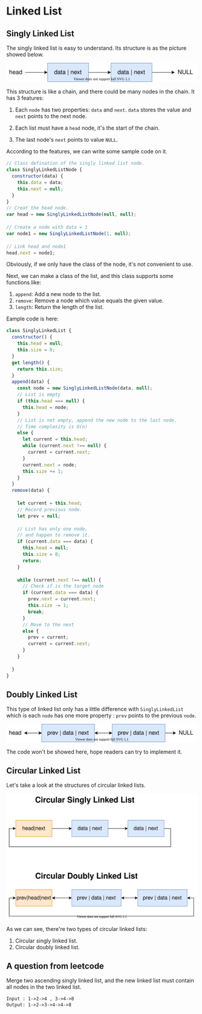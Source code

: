 # Linked List

## Singly Linked List

The singly linked list is easy to understand. Its structure is as the picture showed below.

![Singly Linked List](./singly-linked-list.drawio.svg)

This structure is like a chain, and there could be many nodes in the chain. It has 3 features:

1. Each `node` has two properties: `data` and `next`. `data` stores the value and `next` points to the next node.

2. Each list must have a `head` node, it's the start of the chain.

3. The last node's `next` points to value `NULL`.

According to the features, we can write some sample code on it.

```js
// Class defination of the singly linked list node.
class SinglyLinkedListNode {
  constructor(data) {
    this.data = data;
    this.next = null;
  }
}
// Creat the head node.
var head = new SinglyLinkedListNode(null, null);

// Create a node with data = 1
var node1 = new SinglyLinkedListNode(1, null);

// Link head and node1
head.next = node1;
```

Obviously, if we only have the class of the node, it's not convenient to use.

Next, we can make a class of the list, and this class supports some functions like:

1. `append`: Add a new node to the list.
2. `remove`: Remove a node which value equals the given value.
3. `length`: Return the length of the list.

Eample code is here:

```js
class SinglyLinkedList {
  constructor() {
    this.head = null;
    this.size = 0;
  }
  get length() {
    return this.size;
  }
  append(data) {
    const node = new SinglyLinkedListNode(data, null);
    // List is empty
    if (this.head === null) {
      this.head = node;
    }
    // List is not empty, append the new node to the last node.
    // Time complexity is O(n)
    else {
      let current = this.head;
      while (current.next !== null) {
        current = current.next;
      }
      current.next = node;
      this.size += 1;
    }
  }
  remove(data) {

    let current = this.head;
    // Record previous node.
    let prev = null;

    // List has only one node,
    // and happen to remove it.
    if (current.data === data) {
      this.head = null;
      this.size = 0;
      return;
    }

    while (current.next !== null) {
      // Check if is the target node
      if (current.data === data) {
        prev.next = current.next;
        this.size -= 1;
        break;
      }
      // Move to the next
      else {
        prev = current;
        current = current.next;
      }
    }

  }
}
```

## Doubly Linked List

This type of linked list only has a little difference with `SinglyLinkedList` which is each `node` has one more property : `prev` points to the previous `node`.

![Doubly Linked List](./doubly-linked-list.drawio.svg)

The code won't be showed here, hope readers can try to implement it.

## Circular Linked List

Let's take a look at the structures of circular linked lists.

![Circular Linked List](./circular-linked-list.drawio.svg)

As we can see, there're two types of circular linked lists: 

1. Circular singly linked list.
2. Circular doubly linked list.

## A question from leetcode

Merge two ascending singly linked list, and the new linked list must contain all nodes in the two linked list.

```
Input : 1->2->4 , 3->4->8
Output: 1->2->3->4->4->8
```

